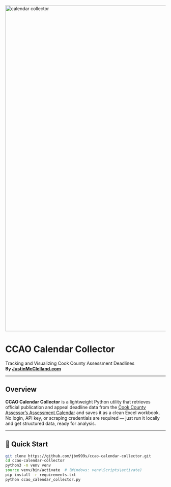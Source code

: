 <img width="1536" height="1024" alt="calendar collector" src="https://github.com/user-attachments/assets/178f5707-1b3b-4478-95eb-ce037766602b" />

# CCAO Calendar Collector
Tracking and Visualizing Cook County Assessment Deadlines  
**By [JustinMcClelland.com](https://www.justinmcclelland.com)**

---

## Overview

**CCAO Calendar Collector** is a lightweight Python utility that retrieves official publication and appeal deadline data from the [Cook County Assessor’s Assessment Calendar](https://www.cookcountyassessor.com/assessment-calendar-and-deadlines) and saves it as a clean Excel workbook.  
No login, API key, or scraping credentials are required — just run it locally and get structured data, ready for analysis.

---

## 🚀 Quick Start

```bash
git clone https://github.com/jbm999s/ccao-calendar-collector.git
cd ccao-calendar-collector
python3 -m venv venv
source venv/bin/activate  # (Windows: venv\Scripts\activate)
pip install -r requirements.txt
python ccao_calendar_collector.py

